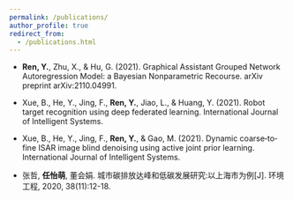 ```yaml
---
permalink: /publications/
author_profile: true
redirect_from: 
  - /publications.html
---
```


- **Ren, Y.**, Zhu, X., & Hu, G. (2021). Graphical Assistant Grouped Network Autoregression Model: a Bayesian Nonparametric Recourse. arXiv preprint arXiv:2110.04991.

- Xue, B., He, Y., Jing, F., **Ren, Y.**, Jiao, L., & Huang, Y. (2021). Robot target recognition using deep federated learning. International Journal of Intelligent Systems.

- Xue, B., He, Y., Jing, F., **Ren, Y.**, & Gao, M. (2021). Dynamic coarse‐to‐fine ISAR image blind denoising using active joint prior learning. International Journal of Intelligent Systems.

- 张哲, **任怡萌**, 董会娟. 城市碳排放达峰和低碳发展研究:以上海市为例[J]. 环境工程, 2020, 38(11):12-18.

